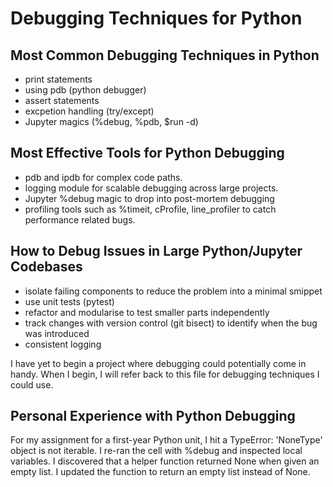 # Debugging Techniques for Python

## Most Common Debugging Techniques in Python

- print statements
- using pdb (python debugger)
- assert statements
- excpetion handling (try/except)
- Jupyter magics (%debug, %pdb, $run -d)

## Most Effective Tools for Python Debugging

- pdb and ipdb for complex code paths.
- logging module for scalable debugging across large projects.
- Jupyter %debug magic to drop into post-mortem debugging
- profiling tools such as %timeit, cProfile, line_profiler to catch performance related bugs.

## How to Debug Issues in Large Python/Jupyter Codebases

- isolate failing components to reduce the problem into a minimal smippet
- use unit tests (pytest)
- refactor and modularise to test smaller parts independently
- track changes with version control (git bisect) to identify when the bug was introduced
- consistent logging

I have yet to begin a project where debugging could potentially come in handy. When I begin, I will refer back to this file for debugging techniques I could use.

## Personal Experience with Python Debugging

For my assignment for a first-year Python unit, I hit a TypeError: 'NoneType' object is not iterable. I re-ran the cell with %debug and inspected local variables. I discovered that a helper function returned None when given an empty list. I updated the function to return an empty list instead of None.

